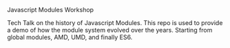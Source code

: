 Javascript Modules Workshop

Tech Talk on the history of Javascript Modules. This repo is used to provide a demo of how the module system evolved over the years. Starting from global modules, AMD, UMD, and finally ES6.

